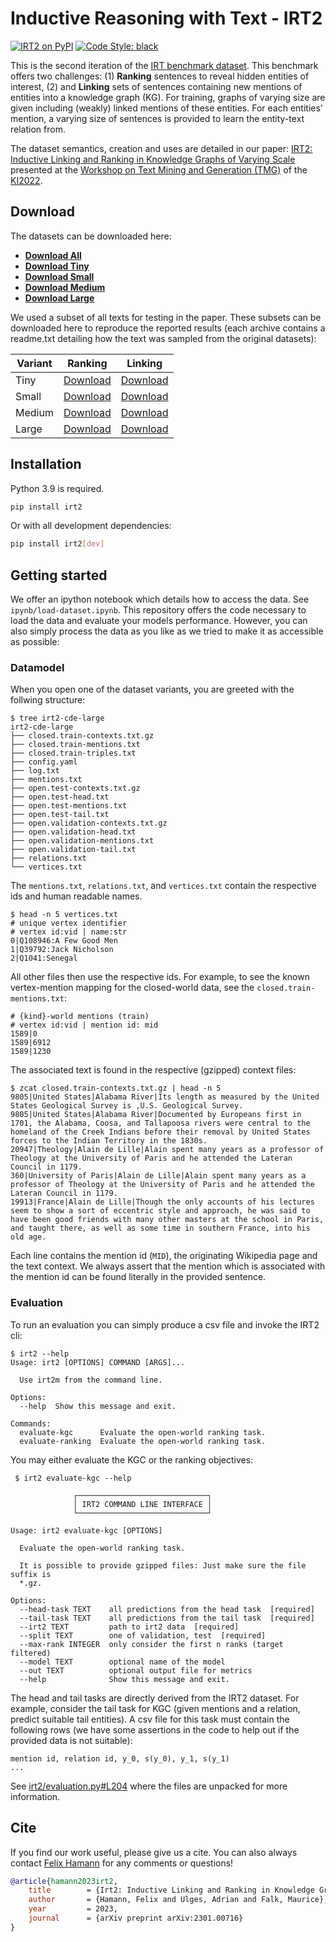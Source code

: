# Inductive Reasoning with Text - IRT2

[![IRT2 on PyPI](https://img.shields.io/pypi/v/irt2?style=for-the-badge)](https://pypi.org/project/irt2)
[![Code Style: black](https://img.shields.io/badge/code%20style-black-000000.svg?style=for-the-badge)](https://github.com/psf/black)

This is the second iteration of the [IRT benchmark
dataset](https://github.com/lavis-nlp/irt2). This benchmark offers two
challenges: (1) **Ranking** sentences to reveal hidden entities of
interest, (2) and **Linking** sets of sentences containing new
mentions of entities into a knowledge graph (KG). For training, graphs
of varying size are given including (weakly) linked mentions of these
entities. For each entities' mention, a varying size of sentences is
provided to learn the entity-text relation from.

The dataset semantics, creation and uses are detailed in our paper:
[IRT2: Inductive Linking and Ranking in Knowledge Graphs of Varying Scale](https://recap.uni-trier.de/static/3be71a52f5af03e34adea05358817516/78.pdf) 
presented at the [Workshop on Text Mining and Generation (TMG)](https://recap.uni-trier.de/2022-tmg-workshop/) of the [KI2022](https://ki2022.gi.de/).

## Download

The datasets can be downloaded here:

* **[Download All](http://lavis.cs.hs-rm.de/storage/irt2/irt2-cde.tar.gz)**
* **[Download Tiny](http://lavis.cs.hs-rm.de/storage/irt2/irt2-cde-tiny.tar.gz)**
* **[Download Small](http://lavis.cs.hs-rm.de/storage/irt2/irt2-cde-small.tar.gz)**
* **[Download Medium](http://lavis.cs.hs-rm.de/storage/irt2/irt2-cde-medium.tar.gz)**
* **[Download Large](http://lavis.cs.hs-rm.de/storage/irt2/irt2-cde-large.tar.gz)**


We used a subset of all texts for testing in the paper. These subsets can be
downloaded here to reproduce the reported results (each archive contains a readme.txt 
detailing how the text was sampled from the original datasets):

| Variant | Ranking  | Linking |
|---------|-|-|
| Tiny | [Download](http://lavis.cs.hs-rm.de/storage/irt2/irt2-cde-tiny-ranking.tar.gz) | [Download](http://lavis.cs.hs-rm.de/storage/irt2/irt2-cde-tiny-linking.tar.gz) |
| Small | [Download](http://lavis.cs.hs-rm.de/storage/irt2/irt2-cde-small-ranking.tar.gz) | [Download](http://lavis.cs.hs-rm.de/storage/irt2/irt2-cde-small-linking.tar.gz) |
| Medium | [Download](http://lavis.cs.hs-rm.de/storage/irt2/irt2-cde-medium-ranking.tar.gz) | [Download](http://lavis.cs.hs-rm.de/storage/irt2/irt2-cde-medium-linking.tar.gz) |
| Large | [Download](http://lavis.cs.hs-rm.de/storage/irt2/irt2-cde-large-ranking.tar.gz) | [Download](http://lavis.cs.hs-rm.de/storage/irt2/irt2-cde-large-linking.tar.gz) |


## Installation

Python 3.9 is required.

```bash
pip install irt2
```

Or with all development dependencies:

```bash
pip install irt2[dev]
```

## Getting started

We offer an ipython notebook which details how to access the data. See
`ipynb/load-dataset.ipynb`. This repository offers the code necessary
to load the data and evaluate your models performance. However, you
can also simply process the data as you like as we tried to make it as
accessible as possible:

### Datamodel

When you open one of the dataset variants, you are greeted with the
follwing structure:

```console
$ tree irt2-cde-large
irt2-cde-large
├── closed.train-contexts.txt.gz
├── closed.train-mentions.txt
├── closed.train-triples.txt
├── config.yaml
├── log.txt
├── mentions.txt
├── open.test-contexts.txt.gz
├── open.test-head.txt
├── open.test-mentions.txt
├── open.test-tail.txt
├── open.validation-contexts.txt.gz
├── open.validation-head.txt
├── open.validation-mentions.txt
├── open.validation-tail.txt
├── relations.txt
└── vertices.txt
```

The `mentions.txt`, `relations.txt`, and `vertices.txt` contain the
respective ids and human readable names.

```console
$ head -n 5 vertices.txt
# unique vertex identifier
# vertex id:vid | name:str
0|Q108946:A Few Good Men
1|Q39792:Jack Nicholson
2|Q1041:Senegal
```

All other files then use the respective ids. For example, to see the
known vertex-mention mapping for the closed-world data, see the
`closed.train-mentions.txt`:

```console
# {kind}-world mentions (train)
# vertex id:vid | mention id: mid
1589|0
1589|6912
1589|1230
```

The associated text is found in the respective (gzipped) context
files:

```console
$ zcat closed.train-contexts.txt.gz | head -n 5
9805|United States|Alabama River|Its length as measured by the United States Geological Survey is ,U.S. Geological Survey.
9805|United States|Alabama River|Documented by Europeans first in 1701, the Alabama, Coosa, and Tallapoosa rivers were central to the homeland of the Creek Indians before their removal by United States forces to the Indian Territory in the 1830s.
20947|Theology|Alain de Lille|Alain spent many years as a professor of Theology at the University of Paris and he attended the Lateran Council in 1179.
360|University of Paris|Alain de Lille|Alain spent many years as a professor of Theology at the University of Paris and he attended the Lateran Council in 1179.
19913|France|Alain de Lille|Though the only accounts of his lectures seem to show a sort of eccentric style and approach, he was said to have been good friends with many other masters at the school in Paris, and taught there, as well as some time in southern France, into his old age.
```

Each line contains the mention id (`MID`), the originating Wikipedia
page and the text context. We always assert that the mention which is
associated with the mention id can be found literally in the provided
sentence.


### Evaluation

To run an evaluation you can simply produce a csv file and invoke the IRT2 cli:

```console
$ irt2 --help
Usage: irt2 [OPTIONS] COMMAND [ARGS]...

  Use irt2m from the command line.

Options:
  --help  Show this message and exit.

Commands:
  evaluate-kgc      Evaluate the open-world ranking task.
  evaluate-ranking  Evaluate the open-world ranking task.
```


You may either evaluate the KGC or the ranking objectives:

```
 $ irt2 evaluate-kgc --help

              ┌─────────────────────────────┐
              │ IRT2 COMMAND LINE INTERFACE │
              └─────────────────────────────┘

Usage: irt2 evaluate-kgc [OPTIONS]

  Evaluate the open-world ranking task.

  It is possible to provide gzipped files: Just make sure the file suffix is
  *.gz.

Options:
  --head-task TEXT    all predictions from the head task  [required]
  --tail-task TEXT    all predictions from the tail task  [required]
  --irt2 TEXT         path to irt2 data  [required]
  --split TEXT        one of validation, test  [required]
  --max-rank INTEGER  only consider the first n ranks (target filtered)
  --model TEXT        optional name of the model
  --out TEXT          optional output file for metrics
  --help              Show this message and exit.
```

The head and tail tasks are directly derived from the IRT2
dataset. For example, consider the tail task for KGC (given mentions
and a relation, predict suitable tail entities). A csv file for this
task must contain the following rows (we have some assertions in the
code to help out if the provided data is not suitable):


```csv
mention id, relation id, y_0, s(y_0), y_1, s(y_1)
...
```

See [irt2/evaluation.py#L204](irt2/evaluation.py#L204) where the files
are unpacked for more information.


## Cite

If you find our work useful, please give us a cite. You can also
always contact [Felix Hamann](https://github.com/kantholtz) for any
comments or questions!


```bibtex
@article{hamann2023irt2,
	title        = {Irt2: Inductive Linking and Ranking in Knowledge Graphs of Varying Scale},
	author       = {Hamann, Felix and Ulges, Adrian and Falk, Maurice},
	year         = 2023,
	journal      = {arXiv preprint arXiv:2301.00716}
}
```
